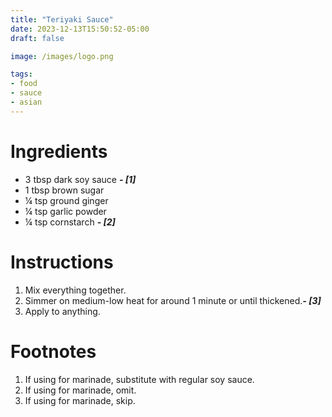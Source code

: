 ```yaml
---
title: "Teriyaki Sauce"
date: 2023-12-13T15:50:52-05:00
draft: false

image: /images/logo.png

tags:
- food
- sauce
- asian
---
```


# Ingredients
- 3 tbsp dark soy sauce ***- [1]***
- 1 tbsp brown sugar
- &frac14; tsp ground ginger
- &frac14; tsp garlic powder
- &frac14; tsp cornstarch ***- [2]***

# Instructions
1. Mix everything together.
1. Simmer on medium-low heat for around 1 minute or until thickened.***- [3]***
1. Apply to anything.

<div class="footnotes">

# Footnotes
1. If using for marinade, substitute with regular soy sauce.
1. If using for marinade, omit.
1. If using for marinade, skip.

</div>
